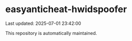 # easyanticheat-hwidspoofer

Last updated: 2025-07-01 23:42:00

This repository is automatically maintained.
